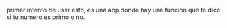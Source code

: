 primer intento de usar esto, es una app donde hay una funcion que te dice si tu numero es primo o no.
